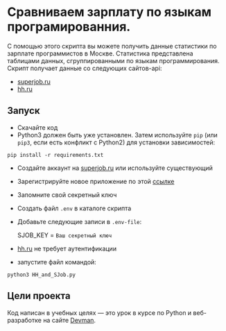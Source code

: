 # Сравниваем зарплату по языкам програмированния.

С помощью этого скрипта вы можете получить данные статистики по зарплате программистов в Москве.
Статистика представлена таблицами данных, сгруппированными по языкам программирования.
Скрипт получает данные со следующих сайтов-api:

- [superjob.ru](https://api.superjob.ru/)
- [hh.ru](https://dev.hh.ru/)

## Запуск

- Скачайте код
- Python3 должен быть уже установлен.
  Затем используйте `pip` (или `pip3`, если есть конфликт с Python2) для установки зависимостей:

```
pip install -r requirements.txt
```

- Создайте аккаунт на [superjob.ru](https://api.superjob.ru/) или используйте существующий
- Зарегистрируйте новое приложение по этой [ссылке](https://api.superjob.ru/info/)
- Запомните свой секретный ключ
- Создать файл `.env` в каталоге скрипта
- Добавьте следующие записи в `.env-file`:

  SJOB_KEY = `Ваш секретный ключ`
- [hh.ru](https://dev.hh.ru/) не требует аутентификации
- запустите файл командой:

```
python3 HH_and_SJob.py
``` 

## Цели проекта

Код написан в учебных целях — это урок в курсе по Python и веб-разработке на сайте [Devman](https://dvmn.org).
